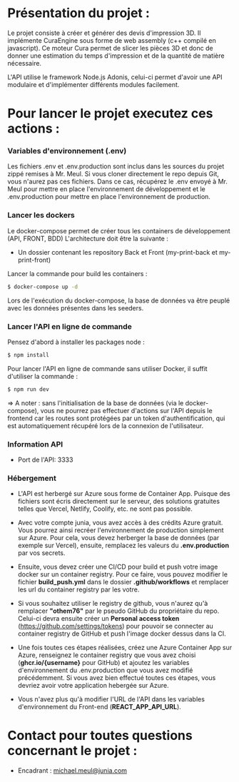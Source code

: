 # Présentation du projet :

Le projet consiste à créer et générer des devis d'impression 3D.
Il implémente CuraEngine sous forme de web assembly (c++ compilé en javascript). Ce moteur Cura permet de slicer les pièces 3D et donc de donner une estimation du temps d'impression et de la quantité de matière nécessaire.

L'API utilise le framework Node.js Adonis, celui-ci permet d'avoir une API modulaire et d'implémenter différents modules facilement.

# Pour lancer le projet executez ces actions :

### Variables d'environnement (.env)

Les fichiers .env et .env.production sont inclus dans les sources du projet zippé remises à Mr. Meul.
Si vous cloner directement le repo depuis Git, vous n'aurez pas ces fichiers. 
Dans ce cas, récupérez le .env envoyé à Mr. Meul pour mettre en place l'environnement de développement et le .env.production pour mettre en place l'environnement de production.

### Lancer les dockers

Le docker-compose permet de créer tous les containers de développement (API, FRONT, BDD)
L'architecture doit être la suivante :
- Un dossier contenant les repository Back et Front (my-print-back et my-print-front)

Lancer la commande pour build les containers :

```bash
$ docker-compose up -d
```

Lors de l'exécution du docker-compose, la base de données va être peuplé avec les données présentes dans les seeders.

### Lancer l'API en ligne de commande

Pensez d'abord à installer les packages node :

```bash
$ npm install
```

Pour lancer l'API en ligne de commande sans utiliser Docker, il suffit d'utiliser la commande :

```bash
$ npm run dev
```

=> A noter : sans l'initialisation de la base de données (via le docker-compose), vous ne pourrez pas effectuer d'actions sur l'API depuis le frontend car les routes sont protégées par un token d'authentification, qui est automatiquement récupéré lors de la connexion de l'utilisateur.

### Information API

- Port de l'API: 3333

### Hébergement

- L'API est herbergé sur Azure sous forme de Container App. Puisque des fichiers sont écris directement sur le serveur, des solutions gratuites telles que Vercel, Netlify, Coolify, etc. ne sont pas possible.

- Avec votre compte junia, vous avez accès à des crédits Azure gratuit. Vous pourrez ainsi recréer l'environnement de production simplement sur Azure. Pour cela, vous devez herberger la base de données (par exemple sur Vercel), ensuite, remplacez les valeurs du **.env.production** par vos secrets.

- Ensuite, vous devez créer une CI/CD pour build et push votre image docker sur un container registry. Pour ce faire, vous pouvez modifier le fichier **build_push.yml** dans le dossier **.github/workflows** et remplacer les url du container registry par les votre.

- Si vous souhaitez utiliser le registry de github, vous n'aurez qu'à remplacer **"othem76"** par le pseudo GitHub du propriétaire du repo. Celui-ci devra ensuite créer un **Personal access token** (https://github.com/settings/tokens) pour pouvoir se connecter au container registry de GitHub et push l'image docker dessus dans la CI.

- Une fois toutes ces étapes réalisées, créez une Azure Container App sur Azure, renseignez le container registry que vous avez choisi (**ghcr.io/{username}** pour GitHub) et ajoutez les variables d'environnement du .env.production que vous avez modifié précédemment. Si vous avez bien effectué toutes ces étapes, vous devriez avoir votre application hebergée sur Azure.

- Vous n'avez plus qu'à modifier l'URL de l'API dans les variables d'environnement du Front-end (**REACT_APP_API_URL**).

# Contact pour toutes questions concernant le projet :
- Encadrant    : michael.meul@junia.com
